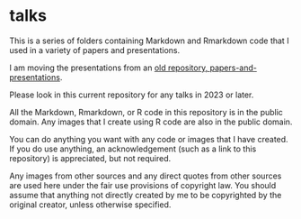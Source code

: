 # talks

This is a series of folders containing Markdown and Rmarkdown 
code that I used in a variety of papers and presentations.

I am moving the presentations from an
[old repository, papers-and-presentations][papers].

[papers]: https://github.com/pmean/papers-and-presentations

Please look in this current repository for any talks in 2023
or later.

All the Markdown, Rmarkdown, or R code in this repository
is in the public domain. Any images that I create using
R code are also in the public domain.

You can do anything you want with any code or images that I
have created. If you do use anything, an acknowledgement
(such as a link to this repository) is appreciated, but
not required.

Any images from other sources and any direct
quotes from other sources are used here under the fair
use provisions of copyright law. You should assume that
anything not directly created by me to be copyrighted by the 
original creator, unless otherwise specified.


